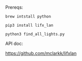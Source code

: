 Prereqs:

```brew intstall python```

```pip3 install lifx_lan```

```python3 find_all_lights.py```

API doc:

https://github.com/mclarkk/lifxlan
